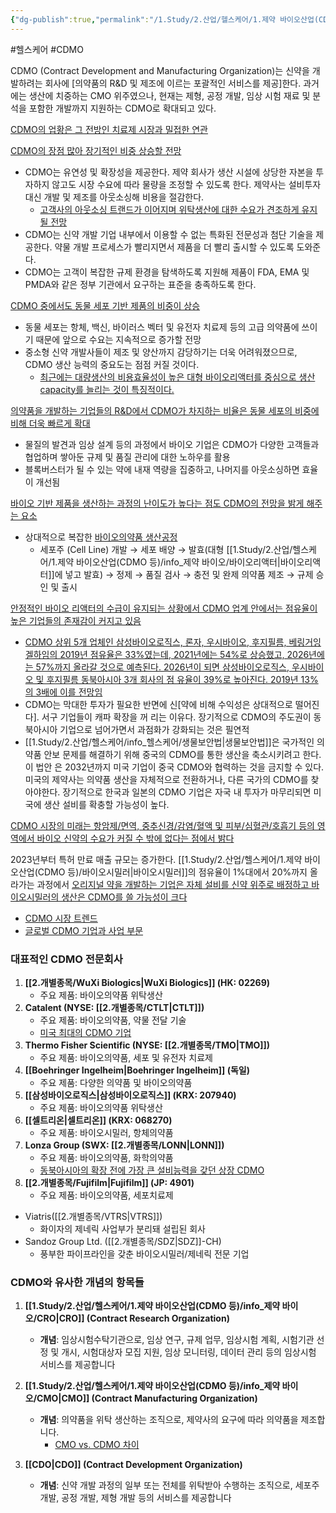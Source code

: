 ```yaml
---
{"dg-publish":true,"permalink":"/1.Study/2.산업/헬스케어/1.제약 바이오산업(CDMO 등)/info_제약 바이오/CDMO/","created":"2024-11-20T21:02:29.722+09:00","updated":"2025-06-26T17:18:16.967+09:00"}
---
```


#헬스케어 #CDMO

CDMO (Contract Development and Manufacturing Organization)는 신약을 개발하려는 회사에 [의약품의 R&D 및 제조에 이르는 포괄적인 서비스를 제공]한다. 과거에는 생산에 치중하는 CMO 위주였으나, 현재는 제형, 공정 개발, 임상 시험 재료 및 분석을 포함한 개발까지 지원하는 CDMO로 확대되고 있다.  

[CDMO의 업황은 그 전방인 치료제 시장과 밀접한 연관](9.12_공장의%20진화,%20CDMO의%20가치상승.pdf#page=10&selection=50,0,66,2&color=yellow)

[CDMO의 장점 많아 장기적인 비중 상승할 전망](8.28_바이오시밀러와%20cdmo.pdf#page=19&selection=14,0,28,2&color=yellow)
- CDMO는 유연성 및 확장성을 제공한다. 제약 회사가 생산 시설에 상당한 자본을 투자하지 않고도 시장 수요에 따라 물량을 조정할 수 있도록 한다. 제약사는 설비투자 대신 개발 및 제조를 아웃소싱해 비용을 절감한다.  
	- [고객사의 아웃소싱 트랜드가 이어지며 위탁생산에 대한 수요가 견조하게 유지될 전망](9.12_공장의%20진화,%20CDMO의%20가치상승.pdf#page=11&selection=22,0,41,2&color=yellow)
- CDMO는 신약 개발 기업 내부에서 이용할 수 없는 특화된 전문성과 첨단 기술을 제공한다. 약물 개발 프로세스가 빨리지면서 제품을 더 빨리 출시할 수 있도록 도와준다. 
- CDMO는 고객이 복잡한 규제 환경을 탐색하도록 지원해 제품이 FDA, EMA 및 PMDA와 같은 정부 기관에서 요구하는 표준을 충족하도록 한다.

[CDMO 중에서도 동물 세포 기반 제품의 비중이 상승](8.28_바이오시밀러와%20cdmo.pdf#page=20&selection=56,0,70,2&color=yellow)
- 동물 세포는 항체, 백신, 바이러스 벡터 및 유전자 치료제 등의 고급 의약품에 쓰이기 때문에 앞으로 수요는 지속적으로 증가할 전망
- 중소형 신약 개발사들이 제조 및 양산까지 감당하기는 더욱 어려워졌으므로, CDMO 생산 능력의 중요도는 점점 커질 것이다.
	- [최근에는 대량생산의 비용효율성이 높은 대형 바이오리액터를 중심으로 생산 capacity를 늘리는 것이 특징적이다.](9.12_공장의%20진화,%20CDMO의%20가치상승.pdf#page=14&selection=49,0,76,1&color=yellow)


[의약품을 개발하는 기업들의 R&D에서 CDMO가 차지하는 비율은 동물 세포의 비중에 비해 더욱 빠르게 확대](8.28_바이오시밀러와%20cdmo.pdf#page=20&selection=208,0,239,2&color=yellow)
- 물질의 발견과 임상 설계 등의 과정에서 바이오 기업은 CDMO가 다양한 고객들과 협업하며 쌓아둔 규제 및 품질 관리에 대한 노하우를 활용
- 블록버스터가 될 수 있는 약에 내재 역량을 집중하고, 나머지를 아웃소싱하면 효율이 개선됨

[바이오 기반 제품을 생산하는 과정의 난이도가 높다는 점도 CDMO의 전망을 밝게 해주는 요소](8.28_바이오시밀러와%20cdmo.pdf#page=21&selection=37,0,64,2&color=yellow)

- 상대적으로 복잡한 [바이오의약품 생산공정](8.28_바이오시밀러와%20cdmo.pdf#page=22&selection=17,1,20,4&color=yellow)
	- 세포주 (Cell Line) 개발 → 세포 배양  → 발효(대형 [[1.Study/2.산업/헬스케어/1.제약 바이오산업(CDMO 등)/info_제약 바이오/바이오리액터\|바이오리액터]]에 넣고 발효) → 정제 → 품질 검사 → 충전 및 완제 의약품 제조 → 규제 승인 및 출시 

[안정적인 바이오 리액터의 수급이 유지되는 상황에서 CDMO 업계 안에서는 점유율이 높은 기업들의 존재감이 커지고 있음](8.28_바이오시밀러와%20cdmo.pdf#page=26&selection=37,0,65,2&color=yellow)

- [CDMO 상위 5개 업체인 삼성바이오로직스, 론자, 우시바이오, 후지필름, 베링거잉겔하임의 2019년 점유율은 33%였는데, 2021년에는 54%로 상승했고, 2026년에는 57%까지 올라갈 것으로 예측된다. 2026년이 되면 삼성바이오로직스, 우시바이오 및 후지필름 동북아시아 3개 회사의 점 유율이 39%로 높아진다. 2019년 13%의 3배에 이를 전망임](8.28_바이오시밀러와%20cdmo.pdf#page=26&selection=98,0,197,0&color=yellow)
- CDMO는 막대한 투자가 필요한 반면에 신[약에 비해 수익성은 상대적으로 떨어진다]. 서구 기업들이 캐파 확장을 꺼 리는 이유다. 장기적으로 CDMO의 주도권이 동북아시아 기업으로 넘어가면서 과점화가 강화되는 것은 필연적
- [[1.Study/2.산업/헬스케어/info_헬스케어/생물보안법\|생물보안법]]은 국가적인 의약품 안보 문제를 해결하기 위해 중국의 CDMO를 통한 생산을 축소시키려고 한다. 이 법안 은 2032년까지 미국 기업이 중국 CDMO와 협력하는 것을 금지할 수 있다. 미국의 제약사는 의약품 생산을 자체적으로 전환하거나, 다른 국가의 CDMO를 찾아야한다. 장기적으로 한국과 일본의 CDMO 기업은 자국 내 투자가 마무리되면 미국에 생산 설비를 확충할 가능성이 높다.

[CDMO 시장의 미래는 항암제/면역, 중추신경/감염/혈액 및 피부/심혈관/호흡기 등의 영역에서 바이오 신약의 수요가 커질 수 밖에 없다는 점에서 밝다](8.28_바이오시밀러와%20cdmo.pdf#page=26&selection=459,0,504,2&color=yellow)

2023년부터 특허 만료 매출 규모는 증가한다. [[1.Study/2.산업/헬스케어/1.제약 바이오산업(CDMO 등)/바이오시밀러\|바이오시밀러]]의 점유율이 1%대에서 20%까지 올라가는 과정에서 [오리지널 약을 개발하는 기업은 자체 설비를 신약 위주로 배정하고 바이오시밀러의 생산은 CDMO를 쓸 가능성이 크다](8.28_바이오시밀러와%20cdmo.pdf#page=27&selection=362,0,420,2&color=yellow)

- [CDMO 시장 트렌드](8.28_바이오시밀러와%20cdmo.pdf#page=27&selection=453,1,459,3&color=yellow)
- [글로벌 CDMO 기업과 사업 부문](9.12_공장의%20진화,%20CDMO의%20가치상승.pdf#page=11&selection=418,1,427,2&color=yellow)




### 대표적인 CDMO 전문회사

1. **[[2.개별종목/WuXi Biologics\|WuXi Biologics]] (HK: 02269)**
    - 주요 제품: 바이오의약품 위탁생산
2. **Catalent (NYSE: [[2.개별종목/CTLT\|CTLT]])**
    - 주요 제품: 바이오의약품, 약물 전달 기술
    - [미국 최대의 CDMO 기업](8.28_바이오시밀러와%20cdmo.pdf#page=32&selection=22,0,28,2&color=yellow)
3. **Thermo Fisher Scientific (NYSE: [[2.개별종목/TMO\|TMO]])**
    - 주요 제품: 바이오의약품, 세포 및 유전자 치료제
4. **[[Boehringer Ingelheim\|Boehringer Ingelheim]] (독일)**
    - 주요 제품: 다양한 의약품 및 바이오의약품
5. **[[삼성바이오로직스\|삼성바이오로직스]] (KRX: 207940)**
    - 주요 제품: 바이오의약품 위탁생산
6. **[[셀트리온\|셀트리온]] (KRX: 068270)**
    - 주요 제품: 바이오시밀러, 항체의약품
7. **Lonza Group (SWX: [[2.개별종목/LONN\|LONN]])**
    - 주요 제품: 바이오의약품, 화학의약품
    - [동북아시아의 확장 전에 가장 큰 설비능력을 갖던 상장 CDMO](8.28_바이오시밀러와%20cdmo.pdf#page=34&selection=21,0,39,4&color=yellow)
8. **[[2.개별종목/Fujifilm\|Fujifilm]] (JP: 4901)**
    - 주요 제품: 바이오의약품, 세포치료제
- Viatris([[2.개별종목/VTRS\|VTRS]])
	- 화이자의 제네릭 사업부가 분리돼 설립된 회사
- Sandoz Group Ltd. ([[2.개별종목/SDZ\|SDZ]]-CH)
	- 풍부한 파이프라인을 갖춘 바이오시밀러/제네릭 전문 기업

### CDMO와 유사한 개념의 항목들

1. **[[1.Study/2.산업/헬스케어/1.제약 바이오산업(CDMO 등)/info_제약 바이오/CRO\|CRO]] (Contract Research Organization)**
    - **개념**: 임상시험수탁기관으로, 임상 연구, 규제 업무, 임상시험 계획, 시험기관 선정 및 개시, 시험대상자 모집 지원, 임상 모니터링, 데이터 관리 등의 임상시험 서비스를 제공합니다
2. **[[1.Study/2.산업/헬스케어/1.제약 바이오산업(CDMO 등)/info_제약 바이오/CMO\|CMO]] (Contract Manufacturing Organization)**
    - **개념**: 의약품을 위탁 생산하는 조직으로, 제약사의 요구에 따라 의약품을 제조합니다.
        - [CMO vs. CDMO 차이](8.28_바이오시밀러와%20cdmo.pdf#page=28&selection=279,1,284,3&color=yellow)

3. **[[CDO\|CDO]] (Contract Development Organization)**
    - **개념**: 신약 개발 과정의 일부 또는 전체를 위탁받아 수행하는 조직으로, 세포주 개발, 공정 개발, 제형 개발 등의 서비스를 제공합니다